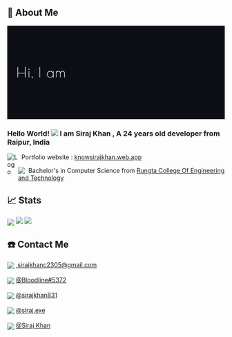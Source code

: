 ## :book: About Me
<p align="center"><img align="center" src="https://raw.githubusercontent.com/sirajkhan831/laboratory/master/name2.gif" /></p>

### Hello World! <img src="https://camo.githubusercontent.com/e8e7b06ecf583bc040eb60e44eb5b8e0ecc5421320a92929ce21522dbc34c891/68747470733a2f2f6d656469612e67697068792e636f6d2f6d656469612f6876524a434c467a6361737252346961377a2f67697068792e676966" width="30"> I am Siraj Khan , A 24 years old developer from Raipur, India

<img align="left" src="https://img.icons8.com/fluency/48/000000/domain.png" alt="Logo" width="25"/>&nbsp;&nbsp;Portfolio website : [knowsirajkhan.web.app](https://knowsirajkhan.web.app)
 
<img align="left" src="https://img.icons8.com/external-justicon-lineal-color-justicon/25/000000/external-graduation-elearning-and-education-justicon-lineal-color-justicon.png"/>&nbsp;&nbsp;Bachelor's in Computer Science from [Rungta College Of Engineering and Technology](https://www.rungta.ac.in/)

## :chart_with_upwards_trend: Stats

<img align="center" src="https://github-readme-stats.vercel.app/api/top-langs/?username=sirajkhan831&layout=compact&theme=dracula&hide_border=false" width="450px"/>

<img src="https://wakatime.com/share/@6503cea3-02c8-4bd7-804c-cebe8fd08446/b724a5b1-ef34-42c7-a08a-98bff8a2e683.svg"/>
<img src="https://wakatime.com/share/@6503cea3-02c8-4bd7-804c-cebe8fd08446/97a9bbbb-ed3e-4266-bba8-ae475022f974.svg"/>


## :phone: Contact Me

<img src="https://img.icons8.com/external-kiranshastry-lineal-color-kiranshastry/48/000000/external-mail-coding-kiranshastry-lineal-color-kiranshastry.png" align="center"/>          [&nbsp;sirajkhanc2305@gmail.com](mailto:sirajkhanc2305@gmail.com) <br> <br>
<img src="https://img.icons8.com/color/48/000000/discord-new-logo.png" align="center"/> [@Bloodline#5372](https://discord.gg/HzK8sJy) <br> <br>
<img src="https://img.icons8.com/color/48/000000/facebook-new.png" align="center"> [@sirajkhan831](https://www.facebook.com/Sirajkhan831/) <br> <br>
<img src="https://img.icons8.com/fluency/48/000000/instagram-new.png" align="center"/> [@siraj.exe](https://www.instagram.com/siraj.exe/) <br> <br>
<img src="https://img.icons8.com/color/48/000000/linkedin.png" align="center"/> [@Siraj Khan](https://www.linkedin.com/in/siraj-khan-52a691139)
